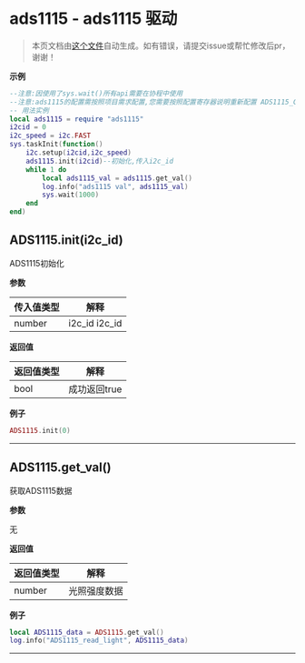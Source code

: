 # ads1115 - ads1115 驱动

> 本页文档由[这个文件](https://gitee.com/openLuat/LuatOS/tree/master/luat/../script/libs/ads1115/ads1115.lua)自动生成。如有错误，请提交issue或帮忙修改后pr，谢谢！

**示例**

```lua
--注意:因使用了sys.wait()所有api需要在协程中使用
--注意:ads1115的配置需按照项目需求配置,您需要按照配置寄存器说明重新配置 ADS1115_CONF_HCMD 和 ADS1115_CONF_LCMD !!!
-- 用法实例
local ads1115 = require "ads1115"
i2cid = 0
i2c_speed = i2c.FAST
sys.taskInit(function()
    i2c.setup(i2cid,i2c_speed)
    ads1115.init(i2cid)--初始化,传入i2c_id
    while 1 do
        local ads1115_val = ads1115.get_val()
        log.info("ads1115 val", ads1115_val)
        sys.wait(1000)
    end
end)

```

## ADS1115.init(i2c_id)

ADS1115初始化

**参数**

|传入值类型|解释|
|-|-|
|number|i2c_id i2c_id|

**返回值**

|返回值类型|解释|
|-|-|
|bool|成功返回true|

**例子**

```lua
ADS1115.init(0)

```

---

## ADS1115.get_val()

获取ADS1115数据

**参数**

无

**返回值**

|返回值类型|解释|
|-|-|
|number|光照强度数据|

**例子**

```lua
local ADS1115_data = ADS1115.get_val()
log.info("ADS1115_read_light", ADS1115_data)

```

---


